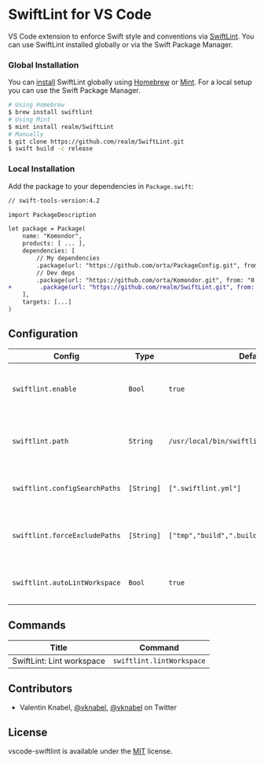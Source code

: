 # SwiftLint for VS Code

VS Code extension to enforce Swift style and conventions via [SwiftLint](https://github.com/realm/SwiftLint). You can use SwiftLint installed globally or via the Swift Package Manager.

### Global Installation

You can [install](https://github.com/realm/SwiftLint#installation) SwiftLint globally using [Homebrew](http://brew.sh/) or [Mint](https://github.com/yonaskolb/Mint). For a local setup you can use the Swift Package Manager.

```bash
# Using Homebrew
$ brew install swiftlint
# Using Mint
$ mint install realm/SwiftLint
# Manually
$ git clone https://github.com/realm/SwiftLint.git
$ swift build -c release
```

### Local Installation

Add the package to your dependencies in `Package.swift`:

```diff
// swift-tools-version:4.2

import PackageDescription

let package = Package(
    name: "Komondor",
    products: [ ... ],
    dependencies: [
        // My dependencies
        .package(url: "https://github.com/orta/PackageConfig.git", from: "0.0.1"),
        // Dev deps
        .package(url: "https://github.com/orta/Komondor.git", from: "0.0.1"),
+        .package(url: "https://github.com/realm/SwiftLint.git", from: "0.37.0"),
    ],
    targets: [...]
)
```

## Configuration

| Config                        | Type       | Default                                      | Description                                             |
| ----------------------------- | ---------- | -------------------------------------------- | ------------------------------------------------------- |
| `swiftlint.enable`            | `Bool`     | `true`                                       | Whether SwiftLint should actually do something.         |
| `swiftlint.path`              | `String`   | `/usr/local/bin/swiftlint`                   | The location of the globally installed SwiftLint.       |
| `swiftlint.configSearchPaths` | `[String]` | `[".swiftlint.yml"]`                         | Possible paths for SwiftLint config.                    |
| `swiftlint.forceExcludePaths` | `[String]` | `["tmp","build",".build","Pods","Carthage"]` | Paths to be excluded from being passed to SwiftLint.    |
| `swiftlint.autoLintWorkspace` | `Bool`     | `true`                                       | Automatically lint the whole project right after start. |

## Commands

| Title                     | Command                   |
| ------------------------- | ------------------------- |
| SwiftLint: Lint workspace | `swiftlint.lintWorkspace` |

## Contributors

- Valentin Knabel, [@vknabel](https://github.com/vknabel), [@vknabel](https://twitter.com/vknabel) on Twitter

## License

vscode-swiftlint is available under the [MIT](./LICENSE) license.
